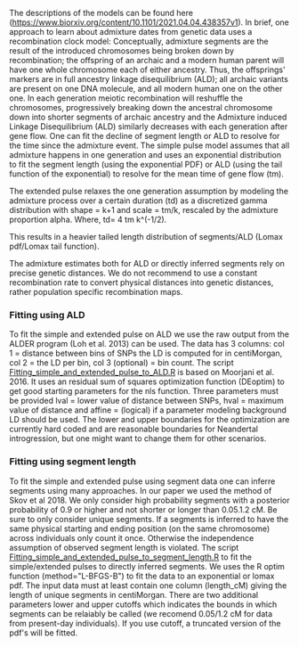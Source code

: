 The descriptions of the models can be found here (https://www.biorxiv.org/content/10.1101/2021.04.04.438357v1). In brief, one approach to learn about admixture dates from genetic data uses a recombination clock model: Conceptually, admixture segments are the result of the introduced chromosomes being broken down by recombination; the offspring of an archaic and a modern human parent will have one whole chromosome each of either ancestry. Thus, the offsprings' markers are in full ancestry linkage disequilibrium (ALD); all archaic variants are present on one DNA molecule, and all modern human one on the other one. In each generation meiotic recombination will reshuffle the chromosomes, progressively breaking down the ancestral chromosome down into shorter segments of archaic ancestry and the Admixture induced Linkage Disequilibrium (ALD) similarly decreases with each generation after gene flow. One can fit the decline of segment length or ALD to resolve for the time since the admixture event. The simple pulse model assumes that all admixture happens in one generation and uses an exponential distribution to fit the segment length (using the exponential PDF) or ALD (using the tail function of the exponential) to resolve for the mean time of gene flow (tm). 

The extended pulse relaxes the one generation assumption by modeling the admixture process over a certain duration (td) as a discretized gamma distribution with shape = k+1 and scale = tm/k, rescaled by the admixture proportion alpha.
Where, td= 4 tm k^(-1/2). 

This results in a heavier tailed length distribution of segments/ALD (Lomax pdf/Lomax tail function). 

The admixture estimates both for ALD or directly inferred segments rely on precise genetic distances. We do not recommend to use a constant recombination rate to convert physical distances into genetic distances, rather population specific recombination maps.

### Fitting using ALD

To fit the simple and extended pulse on ALD we use the raw output from the ALDER program (Loh et al. 2013) can be used. The data has 3 columns: col 1 = distance between bins of SNPs the LD is computed for in centiMorgan, col 2 = the LD per bin, col 3 (optional) = bin count.
The script [Fitting_simple_and_extended_pulse_to_ALD.R](Extended_Admixture_Pulse_inferrence/Fitting_simple_and_extended_pulse_to_ALD.R) is based on Moorjani et al. 2016. It uses an residual sum of squares optimization function (DEoptim) to get good starting parameters for the nls function. Three parameters must be provided lval = lower value of distance between SNPs, hval = maximum value of distance and 
affine = (logical) if a parameter modeling background LD should be used. The lower and upper boundaries for the optimization are currently hard coded and are reasonable boundaries for Neandertal introgression, but one might want to change them for other scenarios.

### Fitting using segment length

To fit the simple and extended pulse using segment data one can inferre segments using many approaches. In our paper we used the method of Skov et al 2018. We only consider high probability segments with a posterior probability of 0.9 or higher and not shorter or longer than 0.05.1.2 cM. Be sure to only consider unique segments. If a segments is inferred to have the same physical starting and ending position (on the same chromosome) across individuals only count it once. Otherwise the independence assumption of observed segment length is violated. 
The script [Fitting_simple_and_extended_pulse_to_segment_length.R](Extended_Admixture_Pulse_inferrence/Fitting_simple_and_extended_pulse_to_segment_length.R) to fit the simple/extended pulses to directly inferred segments. We uses the R optim function (method="L-BFGS-B") to fit the data to an exponential or lomax pdf. The input data must at least contain one column (length_cM) giving the length of unique segments in centiMorgan. There are two additional parameters lower and upper cutoffs which indicates the bounds in which segments can be relaiably be called (we recomend 0.05/1.2 cM for data from present-day individuals). If you use cutoff, a truncated version of the pdf's will be fitted.

